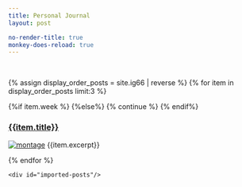 ```yaml
---
title: Personal Journal
layout: post

no-render-title: true
monkey-does-reload: true
---
```


<br/>

<div class='extra-random-parent-to-make-append-work'>
    <div class='alert alert-success' id="random-post">
    </div>

</div>

{% assign display_order_posts  = site.ig66 | reverse %}
{% for item in  display_order_posts limit:3 %}

{%if item.week %}
{%else%}
{% continue %}
{% endif%}

### [{{item.title}}]({{item.url}})

[![montage](https://github.com/idvorkin/blob/raw/master/ig66/{{item.week}}/montage.jpg)]({{item.url}})
{{item.excerpt}}

{% endfor %}

<div class='extra-random-parent-to-make-append-work'>
    <div class='alert alert-success' id="achievment">
    </div>

    <div id="imported-posts"/>

</div>
